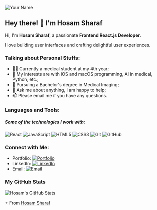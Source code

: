 ![Your Name](https://github.com/L1cardo/L1cardo/raw/master/assets/me.gif)
## Hey there! 👋 I'm Hosam Sharaf

Hi, I'm **Hosam Sharaf**, a passionate **Frontend React.js Developer**.

I love building user interfaces and crafting delightful user experiences.

### Talking about Personal Stuffs:

- 👨‍💻 Currently a medical student at my 4th year;
- 🚀 My interests are with iOS and macOS programming, AI in medical, Python, etc.;
- 💼 Pursuing a Bachelor's degree in Medical Imaging;
- 💬 Ask me about anything, I am happy to help;
- 📫 Please email me if you have any questions.

### Languages and Tools:

##### Some of the technologies I work with:

![React](https://img.shields.io/badge/-React-222222?style=flat&logo=React&logoColor=61DAFB)
![JavaScript](https://img.shields.io/badge/-JavaScript-222222?style=flat&logo=javascript&logoColor=F7DF1E)
![HTML5](https://img.shields.io/badge/-HTML5-222222?style=flat&logo=html5&logoColor=E34F26)
![CSS3](https://img.shields.io/badge/-CSS3-222222?style=flat&logo=css3&logoColor=1572B6)
![Git](https://img.shields.io/badge/-Git-222222?style=flat&logo=git&logoColor=F05032)
![GitHub](https://img.shields.io/badge/-GitHub-222222?style=flat&logo=github&logoColor=181717)

### Connect with Me:

- Portfolio: [![Portfolio](https://img.shields.io/badge/hosam--portfolio-3693F3?style=flat-square&logo=icloud&logoColor=white)](https://hosam-portfolio.vercel.app/)
- LinkedIn: [![LinkedIn](https://img.shields.io/badge/hosam--sharaf-0077B5?style=flat-square&logo=linkedin&logoColor=white)](https://www.linkedin.com/in/hosam-sharaf-570245284/)
- Email: [![Email](https://img.shields.io/badge/hosamsharafxi@gmail.com-D14836?style=flat-square&logo=gmail&logoColor=white)](mailto:hosamsharafxi@gmail.com)

### My GitHub Stats

![Hosam's GitHub Stats](https://github-readme-stats.vercel.app/api?username=hosam-eddin&show_icons=true)


⭐️ From [Hosam Sharaf](https://github.com/L1cardo)
